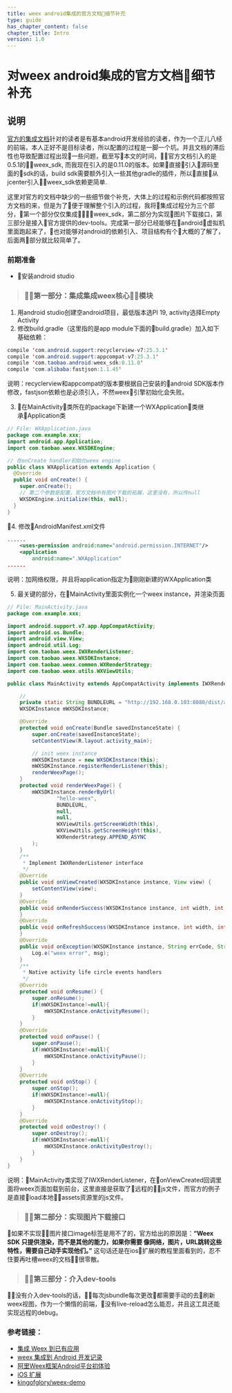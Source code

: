 ```yaml
---
title: weex android集成的官方文档细节补充
type: guide
has_chapter_content: false
chapter_title: Intro
version: 1.0
---
```

# 对weex android集成的官方文档细节补充

## 说明
[官方的集成文档](https://weex.apache.org/cn/guide/integrate-to-your-app.html)针对的读者是有基本android开发经验的读者，作为一个正儿八经的前端，本人正好不是目标读者，所以配置的过程是一脚一个坑。并且文档的滞后性也导致配置过程出现一些问题，截至写本文的时间，官方文档引入的是0.5.1的weex_sdk, 而我现在引入的是0.11.0的版本。如果直接引入源码里面的sdk的话，build sdk需要额外引入一些其他gradle的插件，所以直接从jcenter引入weex_sdk依赖更简单.

这里对官方的文档中缺少的一些细节做个补充，大体上的过程和示例代码都按照官方文档的来，但是为了便于理解整个引入的过程，我将集成过程分为三个部分，第一个部分仅仅集成weex_sdk，第二部分为实现图片下载接口，第三部分是接入官方提供的dev-tools。完成第一部分已经能够在android虚拟机里面跑起来了，也对能够对android的依赖引入、项目结构有个大概的了解了，后面两部分就比较简单了。

### 前期准备
* 安装android studio

> ### 第一部分：集成集成weex核心模块
1. 用android studio创建空android项目，最低版本选PI 19, activity选择Empty Activity
2. 修改build.gradle（这里指的是app module下面的build.gradle）加入如下基础依赖：
```java
compile 'com.android.support:recyclerview-v7:25.3.1'
compile 'com.android.support:appcompat-v7:25.3.1'
compile 'com.taobao.android:weex_sdk:0.11.0'
compile 'com.alibaba:fastjson:1.1.45'
```
说明：recyclerview和appcompat的版本要根据自己安装的android SDK版本作修改，fastjson依赖也是必须引入，不然weex引擎初始化会失败。

3. 在MainActivity类所在的package下新建一个WXApplication类继承Application类
```java
// File: WXApplication.java
package com.example.xxx;
import android.app.Application;
import com.taobao.weex.WXSDKEngine;

// 在onCreate handler初始化weex engine
public class WXApplication extends Application {
  @Override
  public void onCreate() {
    super.onCreate();
    // 第二个参数是配置，官方文档中有图片下载的拓展，这里没有，所以传null
    WXSDKEngine.initialize(this, null);
  }
}
```
4. 修改AndroidManifest.xml文件
```xml
......
    <uses-permission android:name="android.permission.INTERNET"/>
    <application
        android:name=".WXApplication"
......
```
说明：加网络权限，并且将application指定为刚刚新建的WXApplication类

5. 最关键的部分，在MainActivity里面实例化一个weex instance，并渲染页面
```java
// File: MainActivity.java
package com.example.xxx;

import android.support.v7.app.AppCompatActivity;
import android.os.Bundle;
import android.view.View;
import android.util.Log;
import com.taobao.weex.IWXRenderListener;
import com.taobao.weex.WXSDKInstance;
import com.taobao.weex.common.WXRenderStrategy;
import com.taobao.weex.utils.WXViewUtils;

public class MainActivity extends AppCompatActivity implements IWXRenderListener {

    // 
    private static String BUNDLEURL = "http://192.168.0.103:8080/dist/app.weex.js";
    WXSDKInstance mWXSDKInstance;

    @Override
    protected void onCreate(Bundle savedInstanceState) {
        super.onCreate(savedInstanceState);
        setContentView(R.layout.activity_main);

        // init weex instance
        mWXSDKInstance = new WXSDKInstance(this);
        mWXSDKInstance.registerRenderListener(this);
        renderWeexPage();
    }
    protected void renderWeexPage() {
        mWXSDKInstance.renderByUrl(
                "hello-weex",
                BUNDLEURL,
                null,
                null,
                WXViewUtils.getScreenWidth(this),
                WXViewUtils.getScreenHeight(this),
                WXRenderStrategy.APPEND_ASYNC
        );
    }
    /**
     * Implement IWXRenderListener interface
     */
    @Override
    public void onViewCreated(WXSDKInstance instance, View view) {
        setContentView(view);
    }
    @Override
    public void onRenderSuccess(WXSDKInstance instance, int width, int height) {
    }
    @Override
    public void onRefreshSuccess(WXSDKInstance instance, int width, int height) {
    }
    @Override
    public void onException(WXSDKInstance instance, String errCode, String msg) {
        Log.e("weex error", msg);
    }
    /**
     * Native activity life circle events handlers
     */
    @Override
    protected void onResume() {
        super.onResume();
        if(mWXSDKInstance!=null){
            mWXSDKInstance.onActivityResume();
        }
    }
    @Override
    protected void onPause() {
        super.onPause();
        if(mWXSDKInstance!=null){
            mWXSDKInstance.onActivityPause();
        }
    }
    @Override
    protected void onStop() {
        super.onStop();
        if(mWXSDKInstance!=null){
            mWXSDKInstance.onActivityStop();
        }
    }
    @Override
    protected void onDestroy() {
        super.onDestroy();
        if(mWXSDKInstance!=null){
            mWXSDKInstance.onActivityDestroy();
        }
    }
}
```
说明：MainActivity类实现了IWXRenderListener，在onViewCreated回调里面将weex页面加载到前台，这里直接是获取了远程的js文件，而官方的例子是直接load本地assets资源里的js文件。
> ### 第二部分：实现图片下载接口
如果不实现图片接口image标签是用不了的，官方给出的原因是：**“Weex SDK 只提供渲染，而不是其他的能力，如果你需要 像网络，图片，URL跳转这些特性，需要自己动手实现他们。”** 这句话还是在ios扩展的教程里面看到的，忍不住要再吐槽weex的文档很零散。

> ### 第三部分：介入dev-tools
没有介入dev-tools的话，每次jsbundle每次更改都需要手动的去刷新weex视图，作为一个懒惰的前端，没有live-reload怎么能忍，并且这工具还能实现远程的debug。

### 参考链接：
* [集成 Weex 到已有应用](https://weex.apache.org/cn/guide/integrate-to-your-app.html)
* [weex 集成到 Android 开发记录](https://www.atatech.org/articles/65797)
* [阿里Weex框架Android平台初体验](http://www.jianshu.com/p/b6ba1fb55f8c)
* [iOS 扩展](https://weex.apache.org/cn/references/advanced/extend-to-ios.html)
* [kingofglory/weex-demo](https://github.com/kingofglory/weex-demo)
